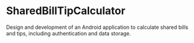 # SharedBillTipCalculator
Design and development of an Android application to calculate shared bills and tips, including authentication and data storage.
